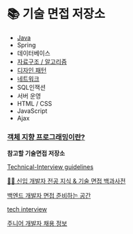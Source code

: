 # 📚 기술 면접 저장소
- [Java](https://github.com/copazima/interview/tree/main/java)
- Spring
- 데이터베이스
- [자료구조 / 알고리즘](https://github.com/copazima/interview/tree/main/Data%20Structure)
- [디자인 패턴](https://github.com/copazima/interview/tree/main/design_pattern)
- [네트워크](https://github.com/copazima/interview/tree/main/network)
- SQL인잭션
- 서버 운영
- HTML / CSS
- JavaScript
- Ajax



### [객체 지향 프로그래밍이란?](https://github.com/copazima/interview/blob/main/OOP.md)



**참고할 기술면접 저장소**

[Technical-Interview guidelines](https://github.com/JaeYeopHan/Interview_Question_for_Beginner)

[👶🏻 신입 개발자 전공 지식 & 기술 면접 백과사전](https://github.com/gyoogle/tech-interview-for-developer)

[백엔드 개발자 면접 준비하는 공간](https://github.com/Conatuseus/tech-interview-for-developer)

[tech interview](https://github.com/WeareSoft/tech-interview)

[주니어 개발자 채용 정보](https://github.com/jojoldu/junior-recruit-scheduler)
